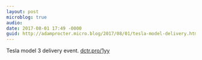```yaml
---
layout: post
microblog: true
audio: 
date: 2017-08-01 17:49 -0000
guid: http://adamprocter.micro.blog/2017/08/01/tesla-model-delivery.html
---
```

Tesla model 3 delivery event. [dctr.pro/1yy](http://dctr.pro/1yy)

